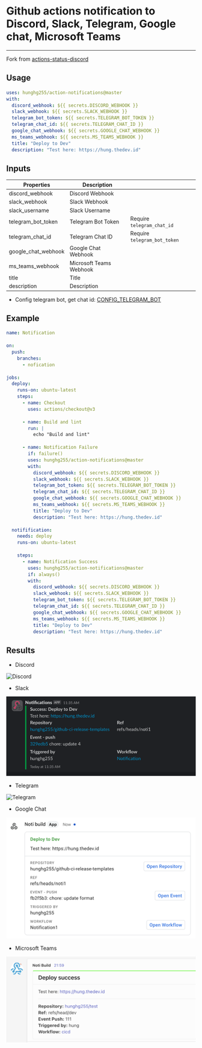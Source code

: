 # Github actions notification to Discord, Slack, Telegram, Google chat, Microsoft Teams

---

Fork from [actions-status-discord](https://github.com/sarisia/actions-status-discord)

## Usage

```yaml
uses: hunghg255/action-notifications@master
with:
  discord_webhook: ${{ secrets.DISCORD_WEBHOOK }}
  slack_webhook: ${{ secrets.SLACK_WEBHOOK }}
  telegram_bot_token: ${{ secrets.TELEGRAM_BOT_TOKEN }}
  telegram_chat_id: ${{ secrets.TELEGRAM_CHAT_ID }}
  google_chat_webhook: ${{ secrets.GOOGLE_CHAT_WEBHOOK }}
  ms_teams_webhook: ${{ secrets.MS_TEAMS_WEBHOOK }}
  title: "Deploy to Dev"
  description: "Test here: https://hung.thedev.id"
```

## Inputs
| Properties           | Description        |                            |
| -------------------- | ------------------ | :------------------------- |
| discord\_webhook     | Discord Webhook    |                            |
| slack\_webhook       | Slack Webhook      |                            |
| slack\_username       | Slack Username      |                            |
| telegram\_bot\_token | Telegram Bot Token | Require `telegram_chat_id` |
| telegram\_chat\_id   | Telegram Chat ID   | Require `telegram_bot_token` |
| google\_chat\_webhook   | Google Chat Webhook   |  |
| ms\_teams\_webhook   | Microsoft Teams Webhook   | |
| title                | Title              |                            |
| description          | Description        |                            |

- Config telegram bot, get chat id: [CONFIG_TELEGRAM_BOT](https://github.com/hunghg255/action-notifications/blob/master/CONFIG_TELEGRAM_BOT.md)

## Example
```yaml
name: Notification

on:
  push:
    branches:
      - nofication

jobs:
  deploy:
    runs-on: ubuntu-latest
    steps:
      - name: Checkout
        uses: actions/checkout@v3

      - name: Build and lint
        run: |
          echo "Build and lint"

      - name: Notification Failure
        if: failure()
        uses: hunghg255/action-notifications@master
        with:
          discord_webhook: ${{ secrets.DISCORD_WEBHOOK }}
          slack_webhook: ${{ secrets.SLACK_WEBHOOK }}
          telegram_bot_token: ${{ secrets.TELEGRAM_BOT_TOKEN }}
          telegram_chat_id: ${{ secrets.TELEGRAM_CHAT_ID }}
          google_chat_webhook: ${{ secrets.GOOGLE_CHAT_WEBHOOK }}
          ms_teams_webhook: ${{ secrets.MS_TEAMS_WEBHOOK }}
          title: "Deploy to Dev"
          description: "Test here: https://hung.thedev.id"

  notifification:
    needs: deploy
    runs-on: ubuntu-latest

    steps:
      - name: Notification Success
        uses: hunghg255/action-notifications@master
        if: always()
        with:
          discord_webhook: ${{ secrets.DISCORD_WEBHOOK }}
          slack_webhook: ${{ secrets.SLACK_WEBHOOK }}
          telegram_bot_token: ${{ secrets.TELEGRAM_BOT_TOKEN }}
          telegram_chat_id: ${{ secrets.TELEGRAM_CHAT_ID }}
          google_chat_webhook: ${{ secrets.GOOGLE_CHAT_WEBHOOK }}
          ms_teams_webhook: ${{ secrets.MS_TEAMS_WEBHOOK }}
          title: "Deploy to Dev"
          description: "Test here: https://hung.thedev.id"
```


## Results

- Discord

![Discord](./assets/discord.png)


- Slack

![Slack](./assets/slack.png)


- Telegram

![Telegram](./assets/telegram.png)

- Google Chat

![Google Chat](./assets/google-chat.png)

- Microsoft Teams

![Microsoft Teams](./assets/ms-teams.png)
